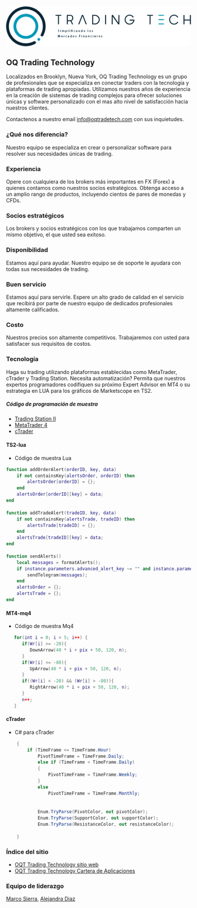 <p align="center"><img src="oqt_logo_black_esp.png"></p>

## OQ Trading Technology
Localizados en Brooklyn, Nueva York, OQ Trading Technology es un grupo de profesionales que se especializa en conectar traders con la tecnología y plataformas de trading apropiadas. Utilizamos nuestros años de experiencia en la creación de sistemas de trading complejos para ofrecer soluciones únicas y software personalizado con el mas alto nivel de satisfacción hacia nuestros clientes.

Contactenos a nuestro email [info@oqtradetech.com](mailto:info@oqtradetech.com) con sus inquietudes.

### ¿Qué nos diferencia?
Nuestro equipo se especializa en crear o personalizar software para resolver sus necesidades únicas de trading.

### Experiencia
Opere con cualquiera de los brokers más importantes en FX (Forex) a quienes contamos como nuestros socios estratégicos. Obtenga acceso a un amplio rango de productos, incluyendo cientos de pares de monedas y CFDs.  

### Socios estratégicos
Los brokers y socios estratégicos con los que trabajamos comparten un mismo objetivo, el que usted sea exitoso.

### Disponibilidad
Estamos aquí para ayudar. Nuestro equipo se de soporte le ayudara con todas sus necesidades de trading.

### Buen servicio
Estamos aquí para servirle. Espere un alto grado de calidad en el servicio que recibirá por parte de nuestro equipo de dedicados profesionales altamente calificados.

### Costo
Nuestros precios son altamente competitivos. Trabajaremos con usted para satisfacer sus requisitos de costos.

### Tecnología
Haga su trading utilizando plataformas establecidas como MetaTrader, cTrader y Trading Station. Necesita automatización? Permita que nuestros expertos programadores codifiquen su próximo Expert Advisor en MT4 o su estrategia en LUA para los gráficos de Marketscope en TS2.

##### Código de programación de muestra

- [Trading Station II](https://github.com/oq-trade-tech/about_us#TS2-lua)
- [MetaTrader 4](https://github.com/oq-trade-tech/about_us#MT4-mq4)
- [cTrader](https://github.com/oq-trade-tech/about_us#cTrader)

#### TS2-lua
  * Código de muestra Lua

```lua
function addOrderAlert(orderID, key, data)
	if not containsKey(alertsOrder, orderID) then
		alertsOrder[orderID] = {};
	end
	alertsOrder[orderID][key] = data;
end

function addTradeAlert(tradeID, key, data)
	if not containsKey(alertsTrade, tradeID) then
		alertsTrade[tradeID] = {};
	end
	alertsTrade[tradeID][key] = data;
end

function sendAlerts()
	local messages = formatAlerts();
	if instance.parameters.advanced_alert_key ~= "" and instance.parameters.use_advanced_alert then
		sendTelegram(messages);
	end
	alertsOrder = {};
	alertsTrade = {};
end
```
#### MT4-mq4
  * Código de muestra Mq4

```lua
   for(int i = 0; i < 5; i++) {
      if(Wr[i] >= -20){
         DownArrow(40 * i + pix + 50, 120, n);
      }
      if(Wr[i] <= -80){
         UpArrow(40 * i + pix + 50, 120, n);
      }
      if((Wr[i] < -20) && (Wr[i] > -80)){
         RightArrow(40 * i + pix + 50, 120, n);
      }
      n++; 
   }
```

#### cTrader
  * C# para cTrader

```C#
	{ 
		if (TimeFrame <= TimeFrame.Hour)
    		PivotTimeFrame = TimeFrame.Daily;
    		else if (TimeFrame < TimeFrame.Daily)
    		{
    			PivotTimeFrame = TimeFrame.Weekly;
    		}
    		else
    			PivotTimeFrame = TimeFrame.Monthly;
 
 
    		Enum.TryParse(PivotColor, out pivotColor);
    		Enum.TryParse(SupportColor, out supportColor);
    		Enum.TryParse(ResistanceColor, out resistanceColor);
 
 	}
```

### Índice del sitio
* [OQT Trading Technology sitio web](https://www.oqtradetech.com)
* [OQT Trading Technology Cartera de Aplicaciones](https://oq-trade-tech.github.io)

### Equipo de liderazgo

[Marco Sierra](https://www.linkedin.com/in/marcosierra1/),
[Alejandra Diaz](https://www.linkedin.com/in/alejandra-diaz-2b973410b/)